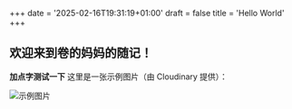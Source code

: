 +++
date = '2025-02-16T19:31:19+01:00'
draft = false
title = 'Hello World'
+++

欢迎来到卷的妈妈的随记！
---
**加点字测试一下**
这里是一张示例图片（由 Cloudinary 提供）：

![示例图片](https://res.cloudinary.com/your-cloud-name/image/upload/w_600,f_auto/v1234567890/sample.jpg)

